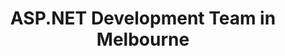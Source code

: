 ---
title: ASP.NET Development Team in Melbourne
permalink: /landings/asp-net-developer-melbourne
technology: ASP.NET
location: Melbourne
---